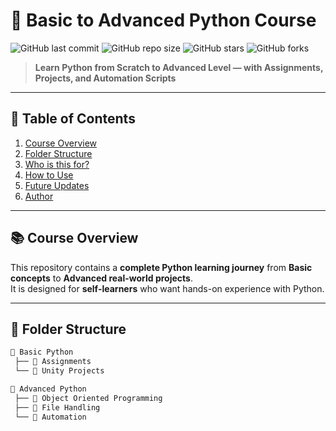 # 🐍 Basic to Advanced Python Course

![GitHub last commit](https://img.shields.io/github/last-commit/LoveRamiz/Basic-to-Advanced-Python-Course?color=green&style=for-the-badge)
![GitHub repo size](https://img.shields.io/github/repo-size/LoveRamiz/Basic-to-Advanced-Python-Course?color=blue&style=for-the-badge)
![GitHub stars](https://img.shields.io/github/stars/LoveRamiz/Basic-to-Advanced-Python-Course?style=for-the-badge)
![GitHub forks](https://img.shields.io/github/forks/LoveRamiz/Basic-to-Advanced-Python-Course?style=for-the-badge)

> **Learn Python from Scratch to Advanced Level — with Assignments, Projects, and Automation Scripts**

---

## 📑 Table of Contents
1. [Course Overview](#-course-overview)
2. [Folder Structure](#-folder-structure)
3. [Who is this for?](#-who-is-this-for)
4. [How to Use](#-how-to-use)
5. [Future Updates](#-future-updates)
6. [Author](#-author)

---

## 📚 Course Overview
This repository contains a **complete Python learning journey** from **Basic concepts** to **Advanced real-world projects**.  
It is designed for **self-learners** who want hands-on experience with Python.

---

## 📂 Folder Structure

```bash
📂 Basic Python
 ├── 📂 Assignments
 └── 📂 Unity Projects

📂 Advanced Python
 ├── 📂 Object Oriented Programming
 ├── 📂 File Handling
 └── 📂 Automation
